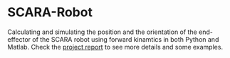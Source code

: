 # SCARA-Robot
Calculating and simulating the position and the orientation of the end-effector of the SCARA robot using forward kinamtics in both Python and Matlab. Check the [project report](https://github.com/nadaelsayed11/SCARA-Robot/blob/master/Robotics%20report.pdf) to see more details and some examples.
